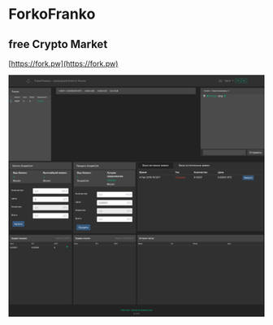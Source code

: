 # ForkoFranko

## free Crypto Market

[https://fork.pw](https://fork.pw)

![ForkoFranko screenshot](./assets/screenshot.png)
